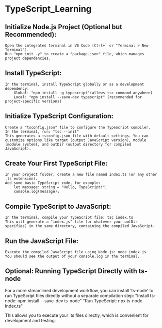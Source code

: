 # TypeScript_Learning
## Initialize Node.js Project (Optional but Recommended):
    Open the integrated terminal in VS Code (Ctrl+` or "Terminal > New Terminal").
    Run "npm init -y" to create a "package.json" file, which manages project dependencies.

## Install TypeScript:
    In the terminal, install TypeScript globally or as a development dependency:
        Global: "npm install -g typescript"(allows tsc command anywhere)
        Local: "npm install --save-dev typescript" (recommended for project-specific versions)

## Initialize TypeScript Configuration:
    Create a "tsconfig.json" file to configure the TypeScript compiler. 
    In the terminal, run: "tsc --init"
    This generates a tsconfig.json file with default settings. You can customize options like target (output JavaScript version), module (module system), and outDir (output directory for compiled JavaScript).

## Create Your First TypeScript File:
    In your project folder, create a new file named index.ts (or any other .ts extension).
    Add some basic TypeScript code, for example:
        let message: string = "Hello, TypeScript!";
        console.log(message);

## Compile TypeScript to JavaScript:
    In the terminal, compile your TypeScript file: tsc index.ts
    This will generate a "index.js" file (or whatever your outDir specifies) in the same directory, containing the compiled JavaScript.

## Run the JavaScript File:
    Execute the compiled JavaScript file using Node.js: node index.js
    You should see the output of your console.log in the terminal.

## Optional: Running TypeScript Directly with ts-node

For a more streamlined development workflow, you can install 'ts-node' to run TypeScript files directly without a separate compilation step:
        "Install ts-node: npm install --save-dev ts-node"
        "Run TypeScript: npx ts-node index.ts"

This allows you to execute your .ts files directly, which is convenient for development and testing.